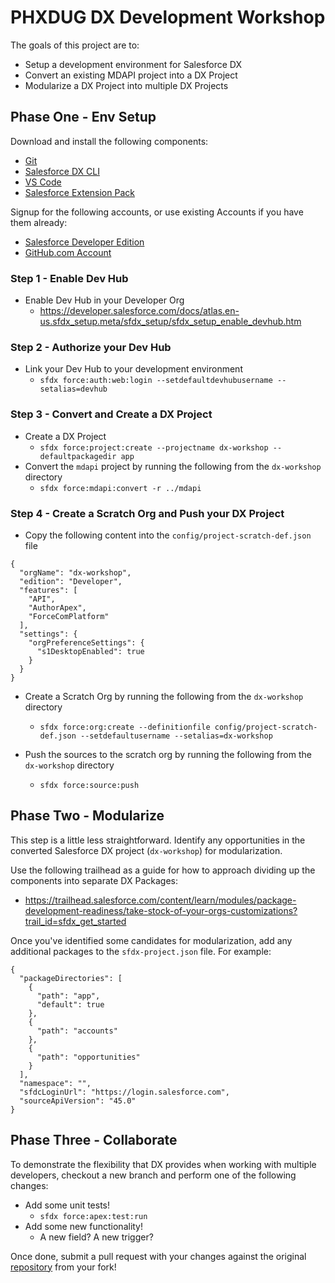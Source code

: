 # PHXDUG DX Development Workshop
The goals of this project are to:
* Setup a development environment for Salesforce DX
* Convert an existing MDAPI project into a DX Project
* Modularize a DX Project into multiple DX Projects

## Phase One - Env Setup

Download and install the following components:
* [Git](https://git-scm.com/book/en/v2/Getting-Started-Installing-Git)
* [Salesforce DX CLI](https://developer.salesforce.com/tools/sfdxcli)
* [VS Code](https://code.visualstudio.com/)
* [Salesforce Extension Pack](https://marketplace.visualstudio.com/items?itemName=salesforce.salesforcedx-vscode)

Signup for the following accounts, or use existing Accounts if you have them already:
* [Salesforce Developer Edition](https://developer.salesforce.com/signup)
* [GitHub.com Account](https://github.com/join)

### Step 1 - Enable Dev Hub
* Enable Dev Hub in your Developer Org
    * https://developer.salesforce.com/docs/atlas.en-us.sfdx_setup.meta/sfdx_setup/sfdx_setup_enable_devhub.htm

### Step 2 - Authorize your Dev Hub
* Link your Dev Hub to your development environment
    * `sfdx force:auth:web:login --setdefaultdevhubusername --setalias=devhub`

### Step 3 - Convert and Create a DX Project
* Create a DX Project 
    * `sfdx force:project:create --projectname dx-workshop --defaultpackagedir app`
* Convert the `mdapi` project by running the following from the `dx-workshop` directory
    * `sfdx force:mdapi:convert -r ../mdapi`

### Step 4 - Create a Scratch Org and Push your DX Project
* Copy the following content into the `config/project-scratch-def.json` file
```
{
  "orgName": "dx-workshop",
  "edition": "Developer",
  "features": [
    "API",
    "AuthorApex",
    "ForceComPlatform"
  ],
  "settings": {
    "orgPreferenceSettings": {
      "s1DesktopEnabled": true
    }
  }
}

```

* Create a Scratch Org by running the following from the `dx-workshop` directory
    * `sfdx force:org:create --definitionfile config/project-scratch-def.json --setdefaultusername --setalias=dx-workshop`

* Push the sources to the scratch org by running the following from the `dx-workshop` directory
    * `sfdx force:source:push`

## Phase Two - Modularize

This step is a little less straightforward. Identify any opportunities in the converted Salesforce DX project (`dx-workshop`) for modularization.

Use the following trailhead as a guide for how to approach dividing up the components into separate DX Packages:
* https://trailhead.salesforce.com/content/learn/modules/package-development-readiness/take-stock-of-your-orgs-customizations?trail_id=sfdx_get_started

Once you've identified some candidates for modularization, add any additional packages to the `sfdx-project.json` file. For example:
```
{
  "packageDirectories": [
    {
      "path": "app",
      "default": true
    },
    {
      "path": "accounts"
    },
    {
      "path": "opportunities"
    }
  ],
  "namespace": "",
  "sfdcLoginUrl": "https://login.salesforce.com",
  "sourceApiVersion": "45.0"
}
```

## Phase Three - Collaborate

To demonstrate the flexibility that DX provides when working with multiple developers, checkout a new branch and perform one of the following changes:

* Add some unit tests!
  * `sfdx force:apex:test:run`
* Add some new functionality!
  * A new field? A new trigger?

Once done, submit a pull request with your changes against the original [repository](https://github.com/aesanch2/phx-dx-workshop/pulls) from your fork!
